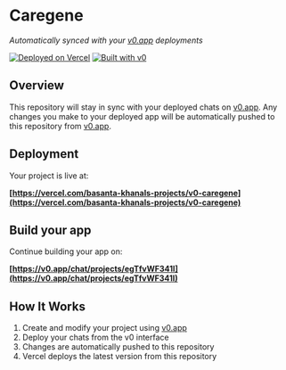 # Caregene

*Automatically synced with your [v0.app](https://v0.app) deployments*

[![Deployed on Vercel](https://img.shields.io/badge/Deployed%20on-Vercel-black?style=for-the-badge&logo=vercel)](https://vercel.com/basanta-khanals-projects/v0-caregene)
[![Built with v0](https://img.shields.io/badge/Built%20with-v0.app-black?style=for-the-badge)](https://v0.app/chat/projects/egTfvWF341I)

## Overview

This repository will stay in sync with your deployed chats on [v0.app](https://v0.app).
Any changes you make to your deployed app will be automatically pushed to this repository from [v0.app](https://v0.app).

## Deployment

Your project is live at:

**[https://vercel.com/basanta-khanals-projects/v0-caregene](https://vercel.com/basanta-khanals-projects/v0-caregene)**

## Build your app

Continue building your app on:

**[https://v0.app/chat/projects/egTfvWF341I](https://v0.app/chat/projects/egTfvWF341I)**

## How It Works

1. Create and modify your project using [v0.app](https://v0.app)
2. Deploy your chats from the v0 interface
3. Changes are automatically pushed to this repository
4. Vercel deploys the latest version from this repository
